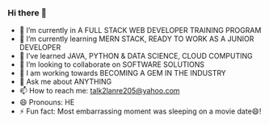 ### Hi there 👋
- 🔭 I’m currently in A FULL STACK WEB DEVELOPER TRAINING PROGRAM 
- 🌱 I’m currently learning MERN STACK, READY TO WORK AS A JUNIOR DEVELOPER
- 🌱 I’ve learned JAVA, PYTHON & DATA SCIENCE, CLOUD COMPUTING
- 👯 I’m looking to collaborate on SOFTWARE SOLUTIONS
- 🤔 I am working towards BECOMING A GEM IN THE INDUSTRY
- 💬 Ask me about ANYTHING
- 📫 How to reach me: talk2lanre205@yahoo.com
- 😄 Pronouns: HE
- ⚡ Fun fact: Most embarrassing moment was sleeping on a movie date😄!

